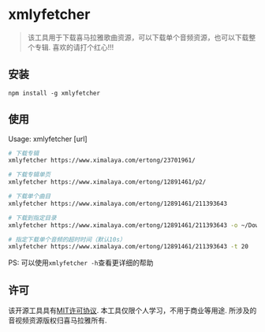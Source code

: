 # xmlyfetcher

> 该工具用于下载喜马拉雅歌曲资源，可以下载单个音频资源，也可以下载整个专辑. 喜欢的请打个红心!!!

## 安装
```
npm install -g xmlyfetcher
```


## 使用
Usage: xmlyfetcher [url]

```bash
# 下载专辑
xmlyfetcher https://www.ximalaya.com/ertong/23701961/

# 下载专辑单页
xmlyfetcher https://www.ximalaya.com/ertong/12891461/p2/

# 下载单个曲目
xmlyfetcher https://www.ximalaya.com/ertong/12891461/211393643

# 下载到指定目录
xmlyfetcher https://www.ximalaya.com/ertong/12891461/211393643 -o ~/Downloads

# 指定下载单个音频的超时时间（默认10s）
xmlyfetcher https://www.ximalaya.com/ertong/12891461/211393643 -t 20
```

PS: 可以使用`xmlyfetcher -h`查看更详细的帮助



## 许可

该开源工具具有[MIT许可协议](https://github.com/zeakhold/xmlyfetcher/blob/master/LICENSE). 本工具仅限个人学习，不用于商业等用途. 所涉及的音视频资源版权归喜马拉雅所有.
